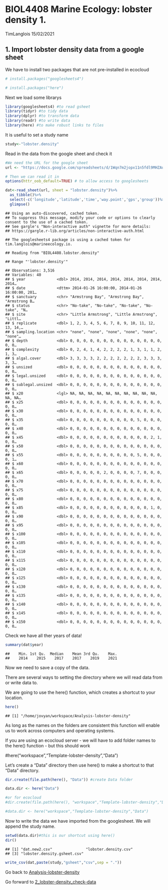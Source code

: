 BIOL4408 Marine Ecology: lobster density 1.
================
TimLanglois
15/02/2021

## 1\. Import lobster density data from a google sheet

We have to install two packages that are not pre-installed in ecocloud

``` r
# install.packages("googlesheets4")

# install.packages("here")
```

Next we load some librarys

``` r
library(googlesheets4) #to read gsheet
library(tidyr) #to tidy data
library(dplyr) #to transform data
library(readr) #to write data
library(here) #to make robust links to files
```

It is useful to set a study name

``` r
study<-"lobster.density"
```

Read in the data from the google sheet and check it

``` r
#We need the URL for the google sheet
url <- "https://docs.google.com/spreadsheets/d/1Wqn7m2jopx11n5fdl9MHZAujRVkjBusdmIHq_gMhf0A"

# Then we can read it in
options(httr_oob_default=TRUE) # to allow access to googlesheets

dat<-read_sheet(url, sheet = "lobster.density")%>%
  as_tibble()%>%
  select(-c('longitude','latitude','time','way.point','gps','group'))%>%
  glimpse()
```

    ## Using an auto-discovered, cached token.
    ## To suppress this message, modify your code or options to clearly consent to the use of a cached token.
    ## See gargle's "Non-interactive auth" vignette for more details:
    ## https://gargle.r-lib.org/articles/non-interactive-auth.html

    ## The googlesheets4 package is using a cached token for tim.langlois@marineecology.io.

    ## Reading from "BIOL4408.lobster.density"

    ## Range "'lobster.density'"

    ## Observations: 3,516
    ## Variables: 40
    ## $ year              <dbl> 2014, 2014, 2014, 2014, 2014, 2014, 2014, 2014…
    ## $ date              <dttm> 2014-01-26 16:00:00, 2014-01-26 16:00:00, 201…
    ## $ sanctuary         <chr> "Armstrong Bay", "Armstrong Bay", "Armstrong B…
    ## $ status            <chr> "No-take", "No-take", "No-take", "No-take", "N…
    ## $ site              <chr> "Little Armstrong", "Little Armstrong", "Littl…
    ## $ replicate         <dbl> 1, 2, 3, 4, 5, 6, 7, 8, 9, 10, 11, 12, 13, 14,…
    ## $ sampling.location <chr> "none", "none", "none", "none", "none", "none"…
    ## $ depth             <dbl> 0, 0, 0, 0, 0, 0, 0, 0, 0, 0, 0, 0, 0, 0, 0, 0…
    ## $ complexity        <dbl> 0, 2, 4, 1, 4, 2, 2, 2, 2, 1, 3, 1, 1, 2, 1, 3…
    ## $ algal.cover       <dbl> 3, 3, 3, 3, 2, 2, 2, 2, 2, 2, 2, 3, 3, 3, 3, 3…
    ## $ unsized           <dbl> 0, 0, 0, 0, 0, 0, 0, 0, 0, 0, 0, 0, 0, 0, 0, 0…
    ## $ legal.unsized     <dbl> 0, 0, 0, 0, 0, 0, 0, 0, 0, 0, 0, 0, 0, 0, 0, 0…
    ## $ sublegal.unsized  <dbl> 0, 0, 0, 0, 0, 0, 0, 0, 0, 0, 0, 0, 0, 0, 0, 0…
    ## $ x20               <lgl> NA, NA, NA, NA, NA, NA, NA, NA, NA, NA, NA, NA…
    ## $ x25               <dbl> 0, 0, 0, 0, 0, 0, 0, 0, 0, 0, 0, 0, 0, 0, 0, 0…
    ## $ x30               <dbl> 0, 0, 0, 0, 0, 0, 0, 0, 0, 0, 0, 0, 0, 0, 0, 0…
    ## $ x35               <dbl> 0, 0, 0, 0, 0, 0, 0, 0, 0, 0, 5, 0, 0, 0, 0, 0…
    ## $ x40               <dbl> 0, 0, 0, 0, 0, 0, 0, 0, 0, 0, 0, 0, 0, 0, 0, 0…
    ## $ x45               <dbl> 0, 0, 0, 0, 0, 0, 0, 0, 0, 0, 0, 0, 2, 1, 0, 0…
    ## $ x50               <dbl> 0, 0, 0, 0, 0, 0, 0, 0, 0, 0, 0, 0, 0, 0, 0, 0…
    ## $ x55               <dbl> 0, 0, 0, 0, 0, 0, 0, 0, 0, 0, 5, 0, 0, 0, 0, 1…
    ## $ x60               <dbl> 0, 0, 0, 0, 0, 0, 0, 0, 0, 0, 0, 0, 0, 0, 0, 0…
    ## $ x65               <dbl> 0, 0, 0, 0, 0, 2, 0, 0, 0, 0, 7, 0, 0, 0, 0, 0…
    ## $ x70               <dbl> 0, 0, 0, 0, 0, 0, 0, 0, 0, 0, 0, 0, 0, 0, 0, 0…
    ## $ x75               <dbl> 0, 0, 0, 0, 0, 0, 0, 0, 0, 0, 0, 0, 0, 0, 0, 0…
    ## $ x80               <dbl> 0, 0, 0, 0, 0, 0, 0, 0, 0, 0, 0, 0, 0, 0, 0, 0…
    ## $ x85               <dbl> 0, 0, 0, 0, 0, 0, 0, 0, 0, 0, 0, 0, 1, 0, 0, 0…
    ## $ x90               <dbl> 0, 0, 0, 0, 0, 0, 0, 0, 0, 0, 0, 0, 0, 0, 0, 0…
    ## $ x95               <dbl> 0, 0, 0, 0, 0, 0, 0, 0, 0, 0, 0, 0, 0, 0, 0, 0…
    ## $ x100              <dbl> 0, 0, 0, 0, 0, 0, 0, 0, 0, 0, 0, 0, 0, 0, 0, 0…
    ## $ x105              <dbl> 0, 0, 0, 0, 0, 0, 0, 0, 0, 0, 0, 0, 0, 0, 0, 0…
    ## $ x110              <dbl> 0, 0, 0, 0, 0, 0, 0, 0, 0, 0, 0, 0, 0, 0, 0, 0…
    ## $ x115              <dbl> 0, 0, 0, 0, 0, 0, 0, 0, 0, 0, 0, 0, 0, 0, 0, 0…
    ## $ x120              <dbl> 0, 0, 0, 0, 0, 0, 0, 0, 0, 0, 0, 0, 0, 0, 0, 0…
    ## $ x125              <dbl> 0, 0, 0, 0, 0, 0, 0, 0, 0, 0, 0, 0, 0, 0, 0, 0…
    ## $ x130              <dbl> 0, 0, 0, 0, 0, 0, 0, 0, 0, 0, 0, 0, 0, 0, 0, 0…
    ## $ x135              <dbl> 0, 0, 0, 0, 0, 0, 0, 0, 0, 0, 0, 0, 0, 0, 0, 0…
    ## $ x140              <dbl> 0, 0, 0, 0, 0, 0, 0, 0, 0, 0, 0, 0, 0, 0, 0, 0…
    ## $ x145              <dbl> 0, 0, 0, 0, 0, 0, 0, 0, 0, 0, 0, 0, 0, 0, 0, 0…
    ## $ x150              <dbl> 0, 0, 0, 0, 0, 0, 0, 0, 0, 0, 0, 0, 0, 0, 0, 0…

Check we have all ther years of data\!

``` r
summary(dat$year)
```

    ##    Min. 1st Qu.  Median    Mean 3rd Qu.    Max. 
    ##    2014    2015    2017    2017    2019    2021

Now we need to save a copy of the data.

There are several ways to setting the directory where we will read data
from or write data to.

We are going to use the here() function, which creates a shortcut to
your location.

``` r
here()
```

    ## [1] "/home/jovyan/workspace/Analysis-lobster-density"

As long as the names on the folders are consistent this function will
enable us to work across computers and operating systems.

If you are using an ecocloud server - we will have to add folder names
to the here() function - but this should work

\#here(“workspace”,“Template-lobster-density”,“Data”)

Let’s create a “Data” directory then use here() to make a shortcut to
that “Data” directory.

``` r
dir.create(file.path(here(), "Data")) #create Data folder

data.dir <- here("Data")

#or for ecocloud
#dir.create(file.path(here(), "workspace","Template-lobster-density","Data")) #create Data folder

#data.dir <- here("workspace","Template-lobster-density","Data")
```

Now to write the data we have imported from the googlesheet. We will
append the study name.

``` r
setwd(data.dir)#this is our shortcut using here()
dir()
```

    ## [1] "dat.new2.csv"               "lobster.density.csv"       
    ## [3] "lobster.density.gsheet.csv"

``` r
write_csv(dat,paste(study,"gsheet","csv",sep = "."))
```

Go back to
[Analysis-lobster-density](https://github.com/UWA-BIOL4408-Marine-Ecology/Analysis-lobster-density/blob/master/README.md)

Go forward to
[2\_lobster-density\_check-data](https://github.com/UWA-BIOL4408-Marine-Ecology/Analysis-lobster-density/blob/master/2_lobster-density_check-data.md)
